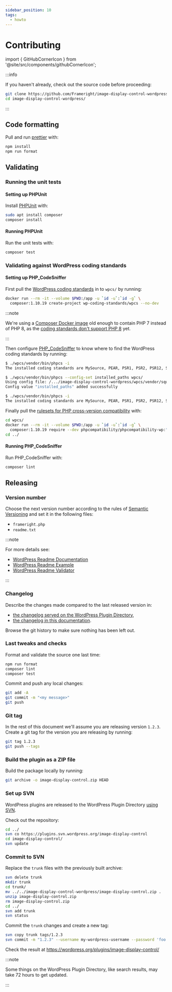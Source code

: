 ```yaml
---
sidebar_position: 10
tags:
  - howto
---
```


# Contributing

import { GitHubCornerIcon } from '@site/src/components/githubCornerIcon';

<GitHubCornerIcon href="https://github.com/Frameright/image-display-control-wordpress" />

:::info

If you haven't already, check out the source code before proceeding:

```bash
git clone https://github.com/Frameright/image-display-control-wordpress
cd image-display-control-wordpress/
```

:::

## Code formatting

Pull and run [prettier](https://github.com/prettier/plugin-php) with:

```bash
npm install
npm run format
```

## Validating

### Running the unit tests

#### Setting up PHPUnit

Install [PHPUnit](https://phpunit.readthedocs.io/en/9.5/installation.html)
with:

```bash
sudo apt install composer
composer install
```

#### Running PHPUnit

Run the unit tests with:

```bash
composer test
```

### Validating against WordPress coding standards

#### Setting up PHP_CodeSniffer

First pull the
[WordPress coding standards](https://github.com/WordPress/WordPress-Coding-Standards)
in to `wpcs/` by running:

```bash
docker run --rm -it --volume $PWD:/app -u `id -u`:`id -g` \
  composer:1.10.19 create-project wp-coding-standards/wpcs --no-dev
```

:::note

We're using a
[Composer Docker image](https://hub.docker.com/_/composer/) old enough to
contain PHP 7 instead of PHP 8, as the
[coding standards don't support PHP 8](https://github.com/WordPress/WordPress-Coding-Standards/issues/2070)
yet.

:::

Then configure [PHP_CodeSniffer](https://github.com/squizlabs/PHP_CodeSniffer)
to know where to find the WordPress coding standards by running:

```bash
$ ./wpcs/vendor/bin/phpcs -i
The installed coding standards are MySource, PEAR, PSR1, PSR2, PSR12, Squiz and Zend

$ ./wpcs/vendor/bin/phpcs --config-set installed_paths wpcs/
Using config file: /.../image-display-control-wordpress/wpcs/vendor/squizlabs/php_codesniffer/CodeSniffer.conf
Config value "installed_paths" added successfully

$ ./wpcs/vendor/bin/phpcs -i
The installed coding standards are MySource, PEAR, PSR1, PSR2, PSR12, Squiz, Zend, WordPress, WordPress-Core, WordPress-Docs and WordPress-Extra
```

Finally pull the
[rulesets for PHP cross-version compatibility](https://github.com/PHPCompatibility/PHPCompatibilityWP)
with:

```bash
cd wpcs/
docker run --rm -it --volume $PWD:/app -u `id -u`:`id -g` \
  composer:1.10.19 require --dev phpcompatibility/phpcompatibility-wp:"*"
cd ../
```

#### Running PHP_CodeSniffer

Run PHP_CodeSniffer with:

```bash
composer lint
```

## Releasing

### Version number

Choose the next version number according to the rules of
[Semantic Versioning](https://semver.org/) and set it in the following files:

- `frameright.php`
- `readme.txt`

:::note

For more details see:

- [WordPress Readme Documentation](https://developer.wordpress.org/plugins/wordpress-org/how-your-readme-txt-works/)
- [WordPress Readme Example](https://wordpress.org/plugins/readme.txt)
- [WordPress Readme Validator](https://wordpress.org/plugins/developers/readme-validator/)

:::

### Changelog

Describe the changes made compared to the last released version in:

- [the changelog served on the WordPress Plugin Directory](https://github.com/Frameright/image-display-control-wordpress/blob/master/readme.txt),
- [the changelog in this documentation](changelog.md).

Browse the git history to make sure nothing has been left out.

### Last tweaks and checks

Format and validate the source one last time:

```bash
npm run format
composer lint
composer test
```

Commit and push any local changes:

```bash
git add -A
git commit -m "<my message>"
git push
```

### Git tag

In the rest of this document we'll assume you are releasing version `1.2.3`.
Create a git tag for the version you are releasing by running:

```bash
git tag 1.2.3
git push --tags
```

### Build the plugin as a ZIP file

Build the package locally by running:

```bash
git archive -o image-display-control.zip HEAD
```

### Set up SVN

WordPress plugins are released to the WordPress Plugin Directory
[using SVN](https://developer.wordpress.org/plugins/wordpress-org/how-to-use-subversion/).

Check out the repository:

```bash
cd ../
svn co https://plugins.svn.wordpress.org/image-display-control
cd image-display-control/
svn update
```

### Commit to SVN

Replace the `trunk` files with the previously built archive:

```bash
svn delete trunk
mkdir trunk
cd trunk/
mv ../../image-display-control-wordpress/image-display-control.zip .
unzip image-display-control.zip
rm image-display-control.zip
cd ../
svn add trunk
svn status
```

Commit the `trunk` changes and create a new tag:

```bash
svn copy trunk tags/1.2.3
svn commit -m "1.2.3" --username my-wordpress-username --password 'foo'
```

Check the result at https://wordpress.org/plugins/image-display-control/

:::note

Some things on the WordPress Plugin Directory, like search results,
may take 72 hours to get updated.

:::

